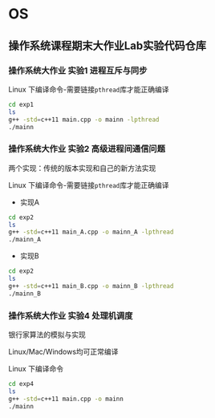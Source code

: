 # OS

## 操作系统课程期末大作业Lab实验代码仓库

### 操作系统大作业 实验1 进程互斥与同步

Linux 下编译命令-需要链接`pthread`库才能正确编译

```bash
cd exp1
ls
g++ -std=c++11 main.cpp -o mainn -lpthread
./mainn
```



### 操作系统大作业 实验2 高级进程间通信问题

两个实现：传统的版本实现和自己的新方法实现

Linux 下编译命令-需要链接`pthread`库才能正确编译

- 实现A

```bash
cd exp2
ls
g++ -std=c++11 main_A.cpp -o mainn_A -lpthread
./mainn_A
```

- 实现B

```bash
cd exp2
ls
g++ -std=c++11 main_B.cpp -o mainn_B -lpthread
./mainn_B
```



### 操作系统大作业 实验4 处理机调度

银行家算法的模拟与实现

Linux/Mac/Windows均可正常编译

Linux 下编译命令

```bash
cd exp4
ls
g++ -std=c++11 main.cpp -o mainn
./mainn
```

